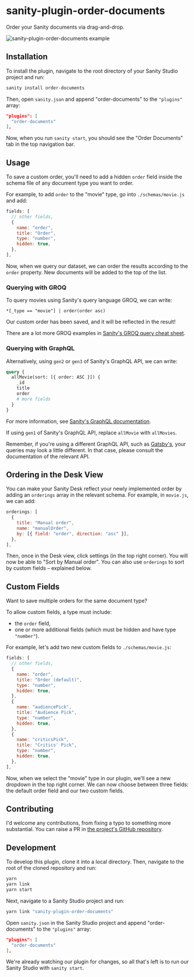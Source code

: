 # sanity-plugin-order-documents

Order your Sanity documents via drag-and-drop.

![sanity-plugin-order-documents example](./example.gif)

## Installation

To install the plugin, navigate to the root directory of your Sanity Studio project and run:

```sh
sanity install order-documents
```

Then, open `sanity.json` and append "order-documents" to the `"plugins"` array:

```json
"plugins": [
  "order-documents"
],
```

Now, when you run `sanity start`, you should see the "Order Documents" tab in the top navigation bar.

## Usage

To save a custom order, you'll need to add a hidden `order` field inside the schema file of any document type you want to order.

For example, to add `order` to the "movie" type, go into `./schemas/movie.js` and add:

```js
fields: [
  // other fields,
  {
    name: "order",
    title: "Order",
    type: "number",
    hidden: true,
  },
],
```

Now, when we query our dataset, we can order the results according to the `order` property. New documents will be added to the top of the list.

### Querying with GROQ

To query movies using Sanity's query language GROQ, we can write:

```groq
*[_type == "movie"] | order(order asc)
```

Our custom order has been saved, and it will be reflected in the result!

There are a lot more GROQ examples in [Sanity's GROQ query cheat sheet](https://www.sanity.io/docs/query-cheat-sheet).

### Querying with GraphQL

Alternatively, using `gen2` or `gen3` of Sanity's GraphQL API, we can write:

```graphql
query {
  allMovie(sort: [{ order: ASC }]) {
    _id
    title
    order
    # more fields
  }
}
```

For more information, see [Sanity's GraphQL documentation](https://www.sanity.io/docs/graphql).

If using `gen1` of Sanity's GraphQL API, replace `allMovie` with `allMovies`.

Remember, if you're using a different GraphQL API, such as [Gatsby's](https://www.gatsbyjs.com/docs/graphql-reference/#sort), your queries may look a little different. In that case, please consult the documentation of the relevant API.

## Ordering in the Desk View

You can make your Sanity Desk reflect your newly implemented order by adding an `orderings` array in the relevant schema. For example, in `movie.js`, we can add:

```js
orderings: [
  {
    title: "Manual order",
    name: "manualOrder",
    by: [{ field: "order", direction: "asc" }],
  },
],
```

Then, once in the Desk view, click settings (in the top right corner). You will now be able to "Sort by Manual order". You can also use `orderings` to sort by custom fields – explained below.

## Custom Fields

Want to save multiple orders for the same document type?

To allow custom fields, a type must include:

- the `order` field,
- one or more additional fields (which must be hidden and have type `"number"`).

For example, let's add two new custom fields to `./schemas/movie.js`:

```js
fields: [
  // other fields,
  {
    name: "order",
    title: "Order (default)",
    type: "number",
    hidden: true,
  },
  {
    name: "audiencePick",
    title: "Audience Pick",
    type: "number",
    hidden: true,
  },
  {
    name: "criticsPick",
    title: "Critics' Pick",
    type: "number",
    hidden: true,
  },
],
```

Now, when we select the "movie" type in our plugin, we'll see a new dropdown in the top right corner. We can now choose between three fields: the default order field and our two custom fields.

## Contributing

I'd welcome any contributions, from fixing a typo to something more substantial. You can raise a PR in [the project's GitHub repository](https://github.com/BretCameron/sanity-plugin-order-documents).

## Development

To develop this plugin, clone it into a local directory. Then, navigate to the root of the cloned repository and run:

```sh
yarn
yarn link
yarn start
```

Next, navigate to a Sanity Studio project and run:

```sh
yarn link "sanity-plugin-order-documents"
```

Open `sanity.json` in the Sanity Studio project and append "order-documents" to the `"plugins"` array:

```json
"plugins": [
  "order-documents"
],
```

We're already watching our plugin for changes, so all that's left is to run our Sanity Studio with `sanity start`.
